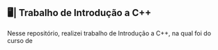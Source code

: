 ## 🖥️| Trabalho de Introdução a C++

  Nesse repositório, realizei trabalho de Introdução a C++, na qual foi do curso de 

   
